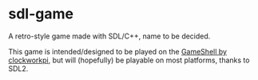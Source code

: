 # sdl-game

A retro-style game made with SDL/C++, name to be decided.

This game is intended/designed to be played on the [GameShell by clockworkpi](https://clockworkpi.com), but will (hopefully) be playable on most platforms, thanks to SDL2.
